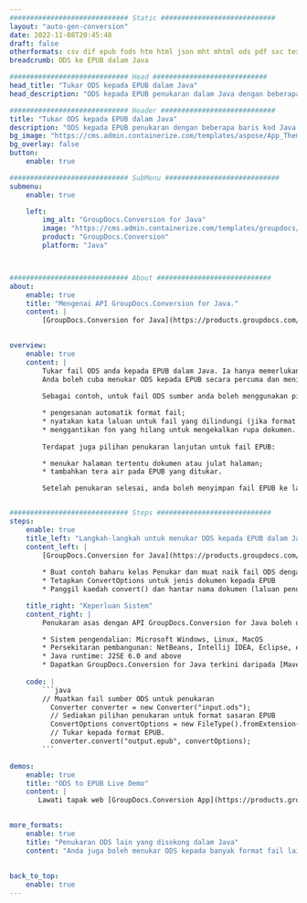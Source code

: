 ```yaml
---
############################# Static ############################
layout: "auto-gen-conversion"
date: 2022-11-08T20:45:48
draft: false
otherformats: csv dif epub fods htm html json mht mhtml ods pdf sxc tex tsv xlam xls xlsb xlsm xlsx xlt xltm xltx xml xps
breadcrumb: ODS ke EPUB dalam Java

############################# Head ############################
head_title: "Tukar ODS kepada EPUB dalam Java"
head_description: "ODS kepada EPUB penukaran dalam Java dengan beberapa baris kod. Tukar lebih 160 format fail menggunakan API penukaran dokumen GroupDocs untuk Java"

############################# Header ############################
title: "Tukar ODS kepada EPUB dalam Java"
description: "ODS kepada EPUB penukaran dengan beberapa baris kod Java."
bg_image: "https://cms.admin.containerize.com/templates/aspose/App_Themes/V3/images/bg/header1.png"
bg_overlay: false
button:
    enable: true

############################# SubMenu ############################
submenu:
    enable: true

    left:
        img_alt: "GroupDocs.Conversion for Java"
        image: "https://cms.admin.containerize.com/templates/groupdocs/images/product-logos/90x90-noborder/groupdocs-conversion-java.png"
        product: "GroupDocs.Conversion"
        platform: "Java"



############################# About ############################
about:
    enable: true
    title: "Mengenai API GroupDocs.Conversion for Java."
    content: |
        [GroupDocs.Conversion for Java](https://products.groupdocs.com/conversion/java/) ialah API penukaran format fail lanjutan untuk menukar antara imej popular dan format dokumen seperti Microsoft Office, OpenDocument, PDF, HTML, e-mel, CAD. dan banyak lagi dengan hanya beberapa baris kod. API asli secara automatik mengesan format dokumen asal dan menawarkan banyak pilihan untuk menyesuaikan dokumen yang ditukar. Bersama-sama dengan fungsi mengekstrak maklumat daripada dokumen, ia juga menyokong caching hasil penukaran ke cakera tempatan secara lalai. Walau bagaimanapun, sebarang jenis storan cache boleh disokong dengan melaksanakan antara muka yang sesuai - Amazon S3, Dropbox, Google Drive, Windows Azure, Reddis atau mana-mana yang lain.
    

overview:
    enable: true
    content: |
        Tukar fail ODS anda kepada EPUB dalam Java. Ia hanya memerlukan beberapa baris kod Java pada mana-mana platform pilihan anda, seperti Windows, Linux, macOS.
        Anda boleh cuba menukar ODS kepada EPUB secara percuma dan menilai kualiti hasil penukaran. Bersama-sama dengan skrip penukaran fail mudah, anda boleh mencuba pilihan yang lebih canggih untuk memuatkan fail sumber ODS dan menyimpan output EPUB. 
        
        Sebagai contoh, untuk fail ODS sumber anda boleh menggunakan pilihan pemuatan berikut:

        * pengesanan automatik format fail;
        * nyatakan kata laluan untuk fail yang dilindungi (jika format fail menyokongnya);
        * menggantikan fon yang hilang untuk mengekalkan rupa dokumen.
        
        Terdapat juga pilihan penukaran lanjutan untuk fail EPUB:

        * menukar halaman tertentu dokumen atau julat halaman;
        * tambahkan tera air pada EPUB yang ditukar.

        Setelah penukaran selesai, anda boleh menyimpan fail EPUB ke laluan fail setempat anda atau ke mana-mana storan pihak ketiga seperti FTP, Amazon S3, Google Drive, Dropbox dll. Sila ambil perhatian - untuk menukar ODS kepada EPUB, anda tidak perlu memasang sebarang perisian tambahan, seperti MS Office, Open Office, Adobe Acrobat Reader dsb.


############################# Steps ############################
steps:
    enable: true
    title_left: "Langkah-langkah untuk menukar ODS kepada EPUB dalam Java"
    content_left: |
        [GroupDocs.Conversion for Java](https://products.groupdocs.com/conversion/java/) membenarkan pembangun menukar fail ODS kepada EPUB dengan mudah dengan beberapa baris kod.
        
        * Buat contoh baharu kelas Penukar dan muat naik fail ODS dengan laluan penuh
        * Tetapkan ConvertOptions untuk jenis dokumen kepada EPUB
        * Panggil kaedah convert() dan hantar nama dokumen (laluan penuh) dan format (EPUB) sebagai parameter

    title_right: "Keperluan Sistem"
    content_right: |
        Penukaran asas dengan API GroupDocs.Conversion for Java boleh dilakukan dengan hanya beberapa baris kod. API kami disokong pada semua platform dan sistem pengendalian utama. Sebelum melaksanakan kod di bawah, pastikan anda mempunyai prasyarat berikut dipasang pada sistem anda.

        * Sistem pengendalian: Microsoft Windows, Linux, MacOS
        * Persekitaran pembangunan: NetBeans, Intellij IDEA, Eclipse, etc.
        * Java runtime: J2SE 6.0 and above
        * Dapatkan GroupDocs.Conversion for Java terkini daripada [Maven](https://repository.groupdocs.com/webapp/#/artifacts/browse/tree/General/repo/com/groupdocs/groupdocs-conversion)
         
    code: |
        ```java    
        // Muatkan fail sumber ODS untuk penukaran
          Converter converter = new Converter("input.ods");
          // Sediakan pilihan penukaran untuk format sasaran EPUB
          ConvertOptions convertOptions = new FileType().fromExtension("epub").getConvertOptions();
          // Tukar kepada format EPUB.
          converter.convert("output.epub", convertOptions);
        ```

demos:
    enable: true
    title: "ODS to EPUB Live Demo"
    content: |
       Lawati tapak web [GroupDocs.Conversion App](https://products.groupdocs.app/conversion/family) kami dan cuba ODS kepada EPUB penukaran sekarang. Demo percuma mempunyai faedah berikut
          

more_formats:
    enable: true
    title: "Penukaran ODS lain yang disokong dalam Java"
    content: "Anda juga boleh menukar ODS kepada banyak format fail lain. Sila lihat senarai di bawah."
       
       
back_to_top:
    enable: true
---
```

